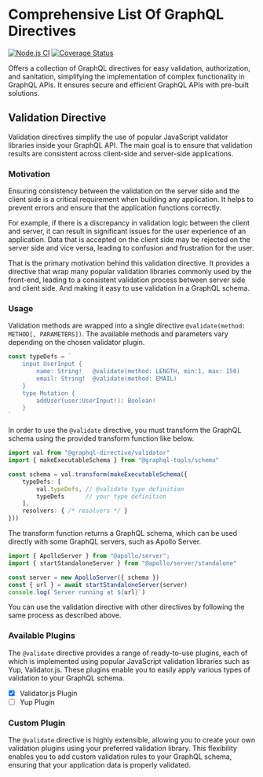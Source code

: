 # Comprehensive List Of GraphQL Directives
[![Node.js CI](https://github.com/ktutnik/graphql-directive/actions/workflows/test.yml/badge.svg)](https://github.com/ktutnik/graphql-directive/actions/workflows/test.yml)
[![Coverage Status](https://coveralls.io/repos/github/ktutnik/graphql-directive/badge.svg?branch=master)](https://coveralls.io/github/ktutnik/graphql-directive?branch=master)

Offers a collection of GraphQL directives for easy validation, authorization, and sanitation, simplifying the implementation of complex functionality in GraphQL APIs. It ensures secure and efficient GraphQL APIs with pre-built solutions.

## Validation Directive
Validation directives simplify the use of popular JavaScript validator libraries inside your GraphQL API. The main goal is to ensure that validation results are consistent across client-side and server-side applications. 

### Motivation
Ensuring consistency between the validation on the server side and the client side is a critical requirement when building any application. It helps to prevent errors and ensure that the application functions correctly.

For example, if there is a discrepancy in validation logic between the client and server, it can result in significant issues for the user experience of an application. Data that is accepted on the client side may be rejected on the server side and vice versa, leading to confusion and frustration for the user.

That is the primary motivation behind this validation directive. It provides a directive that wrap many popular validation libraries commonly used by the front-end, leading to a consistent validation process between server side and client side. And making it easy to use validation in a GraphQL schema.

### Usage
Validation methods are wrapped into a single directive `@validate(method: METHOD[, PARAMETERS])`. The available methods and parameters vary depending on the chosen validator plugin.

```typescript
const typeDefs = `
    input UserInput {
        name: String!   @validate(method: LENGTH, min:1, max: 150)
        email: String!  @validate(method: EMAIL)
    }
    type Mutation { 
        addUser(user:UserInput!): Boolean!
    }
`
```

In order to use the `@validate` directive, you must transform the GraphQL schema using the provided transform function like below.

```typescript
import val from "@graphql-directive/validator"
import { makeExecutableSchema } from "@graphql-tools/schema"

const schema = val.transform(makeExecutableSchema({
    typeDefs: [
        val.typeDefs, // @validate type definition
        typeDefs      // your type definition
    ],
    resolvers: { /* resolvers */ }
}))
```

The transform function returns a GraphQL schema, which can be used directly with some GraphQL servers, such as Apollo Server.

```typescript
import { ApolloServer } from "@apollo/server";
import { startStandaloneServer } from "@apollo/server/standalone"

const server = new ApolloServer({ schema })
const { url } = await startStandaloneServer(server)
console.log(`Server running at ${url}`)
```

You can use the validation directive with other directives by following the same process as described above.

### Available Plugins
The `@validate` directive provides a range of ready-to-use plugins, each of which is implemented using popular JavaScript validation libraries such as Yup, Validator.js. These plugins enable you to easily apply various types of validation to your GraphQL schema.

- [x] Validator.js Plugin 
- [ ] Yup Plugin

### Custom Plugin 
The `@validate` directive is highly extensible, allowing you to create your own validation plugins using your preferred validation library. This flexibility enables you to add custom validation rules to your GraphQL schema, ensuring that your application data is properly validated.

